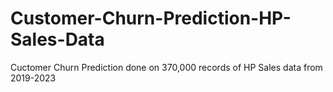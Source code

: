 # Customer-Churn-Prediction-HP-Sales-Data
Cuctomer Churn Prediction done on 370,000 records of HP Sales data from 2019-2023
